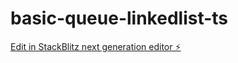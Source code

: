 # basic-queue-linkedlist-ts

[Edit in StackBlitz next generation editor ⚡️](https://stackblitz.com/~/github.com/honorablemention/basic-queue-linkedlist-ts)